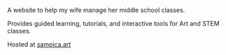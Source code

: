 A website to help my wife manage her middle school classes. 

Provides guided learning, tutorials, and interactive tools for Art and STEM classes.

Hosted at [sampica.art](https://sampica.art)
